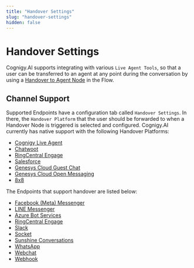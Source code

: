 ```yaml
---
title: "Handover Settings" 
slug: "handover-settings" 
hidden: false 
---
```


# Handover Settings

Cognigy.AI supports integrating with various `Live Agent Tools`,
so that a user can be transferred to an agent at any point during the conversation
by using a [Handover to Agent Node](../nodes/service/handover-to-agent.md) in the Flow.

## Channel Support

Supported Endpoints have a configuration tab called `Handover Settings`. In there, the `Handover Platform` that the user should be forwarded to when a Handover Node is triggered is selected and configured. Cognigy.AI currently has native support with the following Handover Platforms:

- [Cognigy Live Agent](../handover-providers/live-agent-handover.md)
- [Chatwoot](../handover-providers/chatwoot-handover.md)
- [RingCentral Engage](../handover-providers/ringcentralengage-handover.md)
- [Salesforce](../handover-providers/salesforce-handover.md)
- [Genesys Cloud Guest Chat](../handover-providers/genesys-cloud-guest-chat.md)
- [Genesys Cloud Open Messaging](../handover-providers/genesys-cloud-open-messaging.md)
- [8x8](../handover-providers/8x8.md)

The Endpoints that support handover are listed below:

- [Facebook (Meta) Messenger](facebook-messenger.md)   
- [LINE Messenger](line-messenger.md)                  
- [Azure Bot Services](azure-bot-services.md)          
- [RingCentral Engage](ringcentral-engage.md)          
- [Slack](slack.md)                                   
- [Socket](socketio.md)                               
- [Sunshine Conversations](sunshine-conversations.md) 
- [WhatsApp](whatsapp.md)                             
- [Webchat](../../webchat/overview.md)                                                 
- [Webhook](webhook.md)                               
